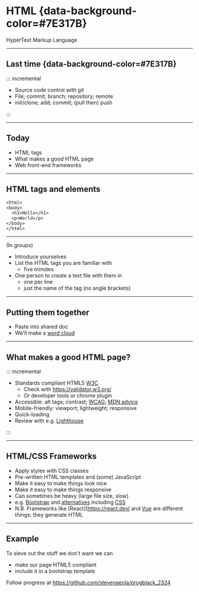 

# HTML {data-background-color=#7E317B}
HyperText Markup Language

--- 

## Last time {data-background-color=#7E317B}

::: incremental

* Source code control with git
* File; commit; branch; repository; remote
* init/clone; add; commit; (pull then) push

:::

--- 

## Today

* HTML tags
* What makes a good HTML page
* Web front-end frameworks

---

## HTML tags and elements

```
<html>
<body>
  <h1>Hello</h1>
  <p>World</p>
</body>
</html>
```

---

(In groups)

* Introduce yourselves
* List the HTML tags you are familiar with 
  - five minutes
* One person to create a text file with them in
  - one per line
  - just the name of the tag (no angle brackets)

---

## Putting them together

* Paste into shared doc
* We'll make a [word cloud](https://www.wordclouds.com/)

---

## What makes a good HTML page?

::: incremental

* Standards compliant HTML5 [W3C](https://www.w3.org/TR/html52/) 
  - Check with <https://validator.w3.org/>
  - Or developer tools or chrome plugin
* Accessible: alt tags; contrast; [WCAG](https://www.w3.org/TR/WCAG21/); [MDN advice](https://developer.mozilla.org/en-US/docs/Learn/Accessibility)
* Mobile-friendly: viewport; lightweight; responsive
* Quick-loading
* Review with e.g. [Lighthouse](https://developers.google.com/web/tools/lighthouse)

:::

---

## HTML/CSS Frameworks

- Apply styles with CSS classes
- Pre-written HTML templates and (some) JavaScript
- Make it easy to make things look nice
- Make it easy to make things responsive
- Can sometimes be heavy (large file size, slow)
- e.g. [Bootstrap](https://getbootstrap.com/) and [alternatives](https://www.creative-tim.com/blog/educational-tech/bootstrap-alternatives/) including [CSS](https://colorlib.com/wp/free-css3-frameworks/)
- N.B. Frameworks like [React](https://react.dev/ and [Vue](https://vuejs.org/) are different things: they generate HTML

---

## Example

To sieve out the stuff we don't want we can

- make our page HTML5 compliant
- include it in a bootstrap template

Follow progress at <https://github.com/stevenaeola/progblack_2324>




